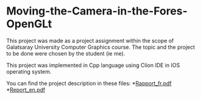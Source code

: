 # Moving-the-Camera-in-the-Fores-OpenGLt
This project was made as a project assignment within the scope of Galatsaray University Computer Graphics course. The topic and the project to be done were chosen by the student (ie me).


This project was implemented in Cpp language using Clion IDE in IOS operating system.

You can find the project description in these files:
*[Rapport_fr.pdf](https://github.com/TUGCE12/Moving-the-Camera-in-the-Fores--OpenGL/blob/main/Rapport_fr.pdf)
*[Report_en.pdf](https://github.com/TUGCE12/Moving-the-Camera-in-the-Fores--OpenGL/blob/main/Report_en.pdf)

